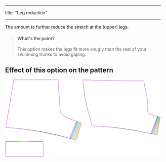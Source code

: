 - - -
title: "Leg reduction"
- - -

The amount to further reduce the stretch at the (upper) legs.

> #### What's the point?
> 
> This option makes the legs fit more snugly than the rest of your swimming trunks to avoid gaping.

## Effect of this option on the pattern

![This image shows the effect of this option by superimposing several variants that have a different value for this option](shin_legreduction_sample.svg "Effect of this option on the pattern")
